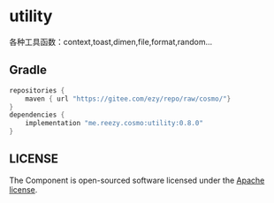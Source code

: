 # utility

各种工具函数：context,toast,dimen,file,format,random...

## Gradle

``` groovy
repositories {
    maven { url "https://gitee.com/ezy/repo/raw/cosmo/"}
}
dependencies {
    implementation "me.reezy.cosmo:utility:0.8.0"
}
```

## LICENSE

The Component is open-sourced software licensed under the [Apache license](LICENSE).